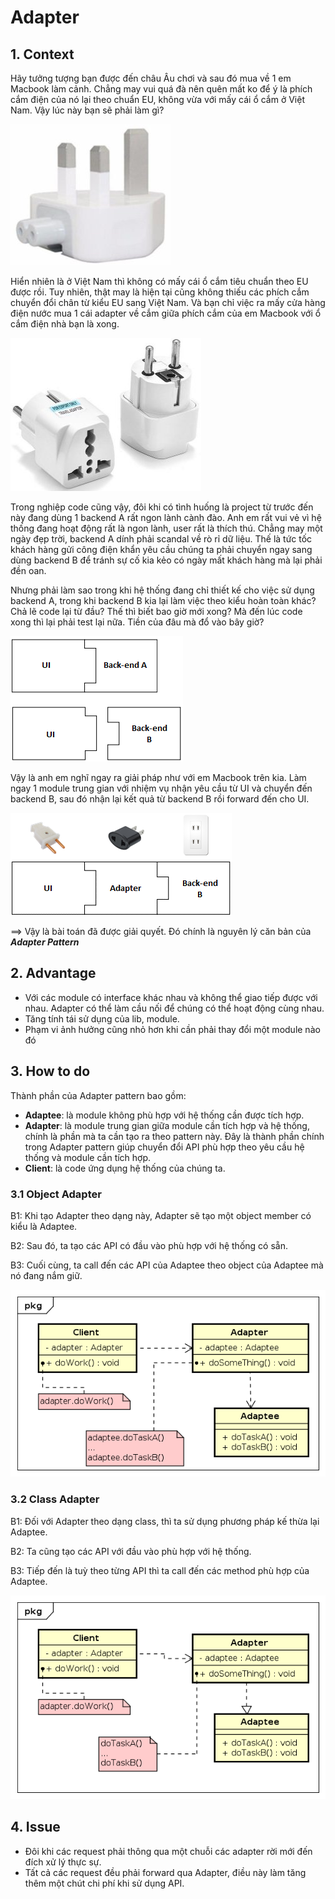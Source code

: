 # Adapter

## 1. Context

 Hãy tưởng tượng bạn được đến châu Âu chơi và sau đó mua về 1 em Macbook làm cảnh. Chẳng may vui quá đà nên quên mất ko để ý là phích cắm điện của nó lại theo chuẩn EU, không vừa với mấy cái ổ cắm ở Việt Nam. Vậy lúc này bạn sẽ phải làm gì?

 ![MacPowerUK.jpg](img/MacPowerUK.jpg)

 Hiển nhiên là ở Việt Nam thì không có mấy cái ổ cắm tiêu chuẩn theo EU được rồi. Tuy nhiên, thật may là hiện tại cũng không thiếu các phích cắm chuyển đổi chân từ kiểu EU sang Việt Nam. Và bạn chỉ việc ra mấy cửa hàng điện nước mua 1 cái adapter về cắm giữa phích cắm của em Macbook với ổ cắm điện nhà bạn là xong.

 ![adapterUK.jpg](img/adapterUK.jpg)

 Trong nghiệp code cũng vậy, đôi khi có tình huống là project từ trước đến này đang dùng 1 backend A rất ngon lành cành đào. Anh em rất vui vẻ vì hệ thống đang hoạt động rất là ngon lành, user rất là thích thú. Chẳng may một ngày đẹp trời, backend A dính phải scandal về rò rỉ dữ liệu. Thế là tức tốc khách hàng gửi công điện khẩn yêu cầu chúng ta phải chuyển ngay sang dùng backend B để tránh sự cố kia kẻo có ngày mất khách hàng mà lại phải đền oan.

 Nhưng phải làm sao trong khi hệ thống đang chỉ thiết kế cho việc sử dụng backend A, trong khi backend B kia lại làm việc theo kiểu hoàn toàn khác? Chả lẽ code lại từ đầu? Thế thì biết bao giờ mới xong? Mà đến lúc code xong thì lại phải test lại nữa. Tiền của đâu mà đổ vào bây giờ?

 ![preAdapter.png](img/preAdapter.png)

 Vậy là anh em nghĩ ngay ra giải pháp như với em Macbook trên kia. Làm ngay 1 module trung gian với nhiệm vụ nhận yêu cầu từ UI và chuyển đến backend B, sau đó nhận lại kết quả từ backend B rồi forward đến cho UI.

 ![postAdapter.png](img/postAdapter.png)

 ==> Vậy là bài toán đã được giải quyết. Đó chính là nguyên lý căn bản của __*Adapter Pattern*__

## 2. Advantage

- Với các module có interface khác nhau và không thể giao tiếp được với nhau. Adapter có thể làm cầu nối để chúng có thể hoạt động cùng nhau.
- Tăng tính tái sử dụng của lib, module.
- Phạm vi ảnh hưởng cũng nhỏ hơn khi cần phải thay đổi một module nào đó

## 3. How to do

Thành phần của Adapter pattern bao gồm:

- __Adaptee__: là module không phù hợp với hệ thống cần được tích hợp.
- __Adapter__: là module trung gian giữa module cần tích hợp và hệ thống, chính là phần mà ta cần tạo ra theo pattern này. Đây là thành phần chính trong Adapter pattern giúp chuyển đổi API phù hợp theo yêu cầu hệ thống và module cần tích hợp.
- __Client__: là code ứng dụng hệ thống của chúng ta.

### 3.1 Object Adapter

 B1: Khi tạo Adapter theo dạng này, Adapter sẽ tạo một object member có kiểu là Adaptee.

 B2: Sau đó, ta tạo các API có đầu vào phù hợp với hệ thống có sẵn.
 
 B3: Cuối cùng, ta call đến các API của Adaptee theo object của Adaptee mà nó đang nắm giữ.

 ![Object_adapter.png](img/Object_adapter.png)

### 3.2 Class Adapter

B1: Đối với Adapter theo dạng class, thì ta sử dụng phương pháp kế thừa lại Adaptee.

B2: Ta cũng tạo các API với đầu vào phù hợp với hệ thống.

B3: Tiếp đến là tuỳ theo từng API thì ta call đến các method phù hợp của Adaptee.

 ![Class_adapter.png](img/Class_adapter.png)

## 4. Issue

- Đôi khi các request phải thông qua một chuỗi các adapter rời mới đến đích xử lý thực sự.
- Tất cả các request đều phải forward qua Adapter, điều này làm tăng thêm một chút chi phí khi sử dụng API.
